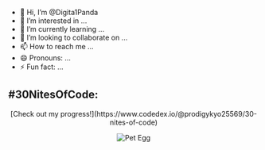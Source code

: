 - 👋 Hi, I’m @Digita1Panda
- 👀 I’m interested in ...
- 🌱 I’m currently learning ...
- 💞️ I’m looking to collaborate on ...
- 📫 How to reach me ...
- 😄 Pronouns: ...
- ⚡ Fun fact: ...

## #30NitesOfCode:

<div align="center">[Check out my progress!](https://www.codedex.io/@prodigykyo25569/30-nites-of-code)</div>

<p align="center">
<img src="https://www.codedex.io/api/petStatus?user=prodigykyo25569" alt="Pet Egg">
</p> 

  
 


<!---
Digita1Panda/Digita1Panda is a ✨ special ✨ repository because its `README.md` (this file) appears on your GitHub profile.
You can click the Preview link to take a look at your changes.
--->
